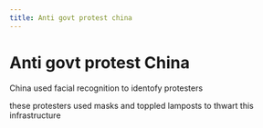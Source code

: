 ```yaml
---
title: Anti govt protest china
---
```

# Anti govt protest China
China used facial recognition to identofy protesters

these protesters used masks and toppled lamposts to thwart this infrastructure
